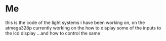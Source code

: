# Me
this is the code of the light systems i have been working on, on the atmega328p 
currently working on the how to display some of the inputs to the lcd display ...and how to control the same
